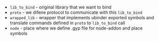 * `lib_to_bind` - original library that we want to bind
* `proto` - we difene protocol to communicate with this `lib_to_bind`
* `wrapped_lib` - wrapper that implements ubinder exported symbols and translate commands defined in `proto` to `lib_to_bind` call
* `node` - place where we define .gyp file for node-addon and place symbols